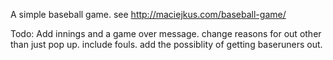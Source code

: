 A simple baseball game. 
see http://maciejkus.com/baseball-game/


Todo: Add innings and a game over message.
  change reasons for out other than just pop up.
  include fouls.
  add the possiblity of getting baseruners out.
